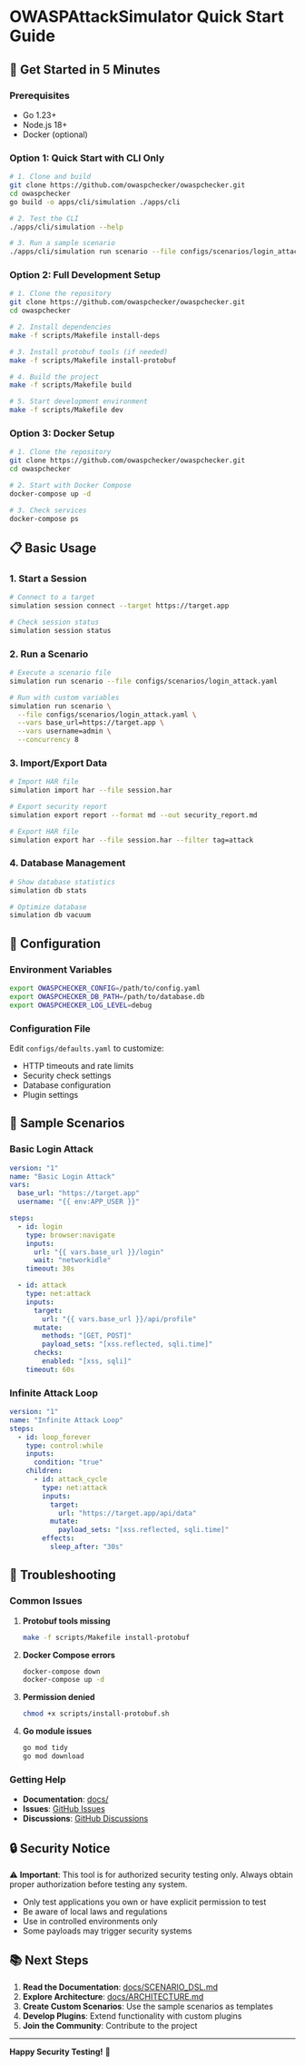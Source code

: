 # OWASPAttackSimulator Quick Start Guide

## 🚀 Get Started in 5 Minutes

### Prerequisites

- Go 1.23+
- Node.js 18+
- Docker (optional)

### Option 1: Quick Start with CLI Only

```bash
# 1. Clone and build
git clone https://github.com/owaspchecker/owaspchecker.git
cd owaspchecker
go build -o apps/cli/simulation ./apps/cli

# 2. Test the CLI
./apps/cli/simulation --help

# 3. Run a sample scenario
./apps/cli/simulation run scenario --file configs/scenarios/login_attack.yaml
```

### Option 2: Full Development Setup

```bash
# 1. Clone the repository
git clone https://github.com/owaspchecker/owaspchecker.git
cd owaspchecker

# 2. Install dependencies
make -f scripts/Makefile install-deps

# 3. Install protobuf tools (if needed)
make -f scripts/Makefile install-protobuf

# 4. Build the project
make -f scripts/Makefile build

# 5. Start development environment
make -f scripts/Makefile dev
```

### Option 3: Docker Setup

```bash
# 1. Clone the repository
git clone https://github.com/owaspchecker/owaspchecker.git
cd owaspchecker

# 2. Start with Docker Compose
docker-compose up -d

# 3. Check services
docker-compose ps
```

## 📋 Basic Usage

### 1. Start a Session

```bash
# Connect to a target
simulation session connect --target https://target.app

# Check session status
simulation session status
```

### 2. Run a Scenario

```bash
# Execute a scenario file
simulation run scenario --file configs/scenarios/login_attack.yaml

# Run with custom variables
simulation run scenario \
  --file configs/scenarios/login_attack.yaml \
  --vars base_url=https://target.app \
  --vars username=admin \
  --concurrency 8
```

### 3. Import/Export Data

```bash
# Import HAR file
simulation import har --file session.har

# Export security report
simulation export report --format md --out security_report.md

# Export HAR file
simulation export har --file session.har --filter tag=attack
```

### 4. Database Management

```bash
# Show database statistics
simulation db stats

# Optimize database
simulation db vacuum
```

## 🔧 Configuration

### Environment Variables

```bash
export OWASPCHECKER_CONFIG=/path/to/config.yaml
export OWASPCHECKER_DB_PATH=/path/to/database.db
export OWASPCHECKER_LOG_LEVEL=debug
```

### Configuration File

Edit `configs/defaults.yaml` to customize:

- HTTP timeouts and rate limits
- Security check settings
- Database configuration
- Plugin settings

## 📝 Sample Scenarios

### Basic Login Attack

```yaml
version: "1"
name: "Basic Login Attack"
vars:
  base_url: "https://target.app"
  username: "{{ env:APP_USER }}"

steps:
  - id: login
    type: browser:navigate
    inputs:
      url: "{{ vars.base_url }}/login"
      wait: "networkidle"
    timeout: 30s

  - id: attack
    type: net:attack
    inputs:
      target:
        url: "{{ vars.base_url }}/api/profile"
      mutate:
        methods: "[GET, POST]"
        payload_sets: "[xss.reflected, sqli.time]"
      checks:
        enabled: "[xss, sqli]"
    timeout: 60s
```

### Infinite Attack Loop

```yaml
version: "1"
name: "Infinite Attack Loop"
steps:
  - id: loop_forever
    type: control:while
    inputs:
      condition: "true"
    children:
      - id: attack_cycle
        type: net:attack
        inputs:
          target:
            url: "https://target.app/api/data"
          mutate:
            payload_sets: "[xss.reflected, sqli.time]"
        effects:
          sleep_after: "30s"
```

## 🐛 Troubleshooting

### Common Issues

1. **Protobuf tools missing**
   ```bash
   make -f scripts/Makefile install-protobuf
   ```

2. **Docker Compose errors**
   ```bash
   docker-compose down
   docker-compose up -d
   ```

3. **Permission denied**
   ```bash
   chmod +x scripts/install-protobuf.sh
   ```

4. **Go module issues**
   ```bash
   go mod tidy
   go mod download
   ```

### Getting Help

- **Documentation**: [docs/](docs/)
- **Issues**: [GitHub Issues](https://github.com/owaspchecker/owaspchecker/issues)
- **Discussions**: [GitHub Discussions](https://github.com/owaspchecker/owaspchecker/discussions)

## 🔒 Security Notice

⚠️ **Important**: This tool is for authorized security testing only. Always obtain proper authorization before testing any system.

- Only test applications you own or have explicit permission to test
- Be aware of local laws and regulations
- Use in controlled environments only
- Some payloads may trigger security systems

## 📚 Next Steps

1. **Read the Documentation**: [docs/SCENARIO_DSL.md](docs/SCENARIO_DSL.md)
2. **Explore Architecture**: [docs/ARCHITECTURE.md](docs/ARCHITECTURE.md)
3. **Create Custom Scenarios**: Use the sample scenarios as templates
4. **Develop Plugins**: Extend functionality with custom plugins
5. **Join the Community**: Contribute to the project

---

**Happy Security Testing!** 🎯

